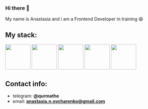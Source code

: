 ### Hi there 👋

<!--
**AnastasiaOvcharenko/AnastasiaOvcharenko** is a ✨ _special_ ✨ repository because its `README.md` (this file) appears on your GitHub profile.

Here are some ideas to get you started:

- 🔭 I’m currently working on ...
- 🌱 I’m currently learning ...
- 👯 I’m looking to collaborate on ...
- 🤔 I’m looking for help with ...
- 💬 Ask me about ...
- 📫 How to reach me: ...
- 😄 Pronouns: ...
- ⚡ Fun fact: ...
-->

My name is Anastasia and i am a Frontend Developer in training 😄

## My stack:
<img src="https://cdn.jsdelivr.net/gh/devicons/devicon@latest/icons/react/react-original-wordmark.svg" height='80' width='80'/> <img src="https://cdn.jsdelivr.net/gh/devicons/devicon@latest/icons/javascript/javascript-original.svg" height='80' width='80'/> <img src="https://cdn.jsdelivr.net/gh/devicons/devicon@latest/icons/css3/css3-original.svg" height='80' width='80'/> <img src="https://cdn.jsdelivr.net/gh/devicons/devicon@latest/icons/html5/html5-original.svg" height='80' width='80'/> <img src="https://cdn.jsdelivr.net/gh/devicons/devicon@latest/icons/git/git-original-wordmark.svg" height='80' width='80'/> 

## Contact info:
- telegram: **@qurmathe**
- email: **anastasia.n.ovcharenko@gmail.com**
